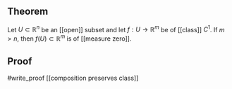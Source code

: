## Theorem
Let $U\subset\mathbb R^n$ be an [[open]] subset and let $f:U\to\mathbb R^m$ be of [[class]] $C^1$. If $m>n$, then $f(U) \subset\mathbb R^m$ is of [[measure zero]].
## Proof
#write_proof [[composition preserves class]]